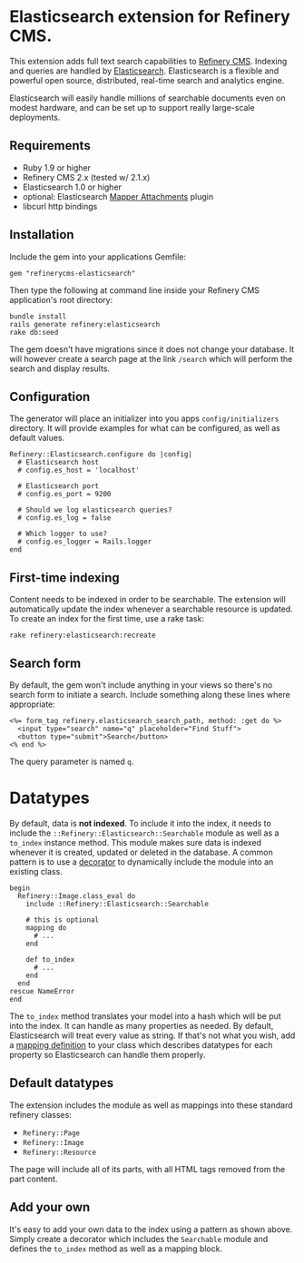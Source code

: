 # Elasticsearch extension for Refinery CMS.

This extension adds full text search capabilities to [Refinery CMS](http://refinerycms.com). Indexing and queries are handled by [Elasticsearch](http://www.elasticsearch.org). Elasticsearch is a flexible and powerful open source, distributed, real-time search and analytics engine.

Elasticsearch will easily handle millions of searchable documents even on modest hardware, and can be set up to support really large-scale deployments.

## Requirements

* Ruby 1.9 or higher
* Refinery CMS 2.x (tested w/ 2.1.x)
* Elasticsearch 1.0 or higher
* optional: Elasticsearch [Mapper Attachments](https://github.com/elasticsearch/elasticsearch-mapper-attachments) plugin
* libcurl http bindings

## Installation

Include the gem into your applications Gemfile:

    gem "refinerycms-elasticsearch"

Then type the following at command line inside your Refinery CMS application's root directory:

````
bundle install
rails generate refinery:elasticsearch
rake db:seed
````

The gem doesn't have migrations since it does not change your database. It will however create a search page at the link `/search` which will perform the search and display results.

## Configuration

The generator will place an initializer into you apps `config/initializers` directory. It will provide examples for what can be configured, as well as default values.

````
Refinery::Elasticsearch.configure do |config|
  # Elasticsearch host
  # config.es_host = 'localhost'

  # Elasticsearch port
  # config.es_port = 9200

  # Should we log elasticsearch queries?
  # config.es_log = false

  # Which logger to use?
  # config.es_logger = Rails.logger
end
````

## First-time indexing

Content needs to be indexed in order to be searchable. The extension will automatically update the index whenever a searchable resource is updated. To create an index for the first time, use a rake task:

````
rake refinery:elasticsearch:recreate
````

## Search form

By default, the gem won't include anything in your views so there's no search form to initiate a search. Include something along these lines where appropriate:

````
<%= form_tag refinery.elasticsearch_search_path, method: :get do %>
  <input type="search" name="q" placeholder="Find Stuff">
  <button type="submit">Search</button>
<% end %>
````

The query parameter is named `q`.

# Datatypes

By default, data is **not indexed**. To include it into the index, it needs to include the `::Refinery::Elasticsearch::Searchable` module as well as a `to_index` instance method. This module makes sure data is indexed whenever it is created, updated or deleted in the database. A common pattern is to use a [decorator](http://refinerycms.com/guides/extending-models) to dynamically include the module into an existing class.

````
begin
  Refinery::Image.class_eval do
    include ::Refinery::Elasticsearch::Searchable
    
    # this is optional
    mapping do
      # ...
    end
    
    def to_index
      # ...
    end
  end
rescue NameError
end
````

The `to_index` method translates your model into a hash which will be put into the index. It can handle as many properties as needed. By default, Elasticsearch will treat every value as string. If that's not what you wish, add a [mapping definition](http://www.elasticsearch.org/guide/en/elasticsearch/reference/current/mapping.html) to your class which describes datatypes for each property so Elasticsearch can handle them properly.

## Default datatypes

The extension includes the module as well as mappings into these standard refinery classes:

* `Refinery::Page`
* `Refinery::Image`
* `Refinery::Resource`

The page will include all of its parts, with all HTML tags removed from the part content.

## Add your own

It's easy to add your own data to the index using a pattern as shown above. Simply create a decorator which includes the `Searchable` module and defines the `to_index` method as well as a mapping block.